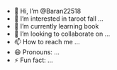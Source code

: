 - 👋 Hi, I’m @Baran22518
- 👀 I’m interested in  taroot fall ...
- 🌱 I’m currently learning book
- 💞️ I’m looking to collaborate on ...
- 📫 How to reach me ...
- 😄 Pronouns: ...
- ⚡ Fun fact: ...

<!---
Baran22518/Baran22518 is a ✨ special ✨ repository because its `README.md` (this file) appears on your GitHub profile.
You can click the Preview link to take a look at your changes.
--->

